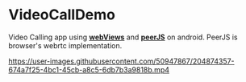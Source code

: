 # VideoCallDemo
Video Calling app using **[webViews](https://developer.android.com/develop/ui/views/layout/webapps/webview)** and **[peerJS](https://peerjs.com/)** on android.
PeerJS is browser's webrtc implementation.

https://user-images.githubusercontent.com/50947867/204874357-674a7f25-4bc1-45cb-a8c5-6db7b3a9818b.mp4



